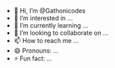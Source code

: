 - 👋 Hi, I’m @Gathonicodes
- 👀 I’m interested in ...
- 🌱 I’m currently learning ...
- 💞️ I’m looking to collaborate on ...
- 📫 How to reach me ...
- 😄 Pronouns: ...
- ⚡ Fun fact: ...

<!---
Gathonicodes/Gathonicodes is a ✨ special ✨ repository because its `README.md` (this file) appears on your GitHub profile.
You can click the Preview link to take a look at your changes.
--->
